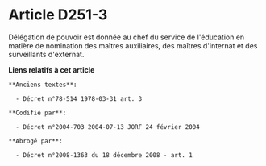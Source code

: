 # Article D251-3

Délégation de pouvoir est donnée au chef du service de l'éducation en matière de nomination des maîtres auxiliaires, des
maîtres d'internat et des surveillants d'externat.

**Liens relatifs à cet article**

	**Anciens textes**:

	  - Décret n°78-514 1978-03-31 art. 3

	**Codifié par**:

	  - Décret n°2004-703 2004-07-13 JORF 24 février 2004

	**Abrogé par**:

	  - Décret n°2008-1363 du 18 décembre 2008 - art. 1

